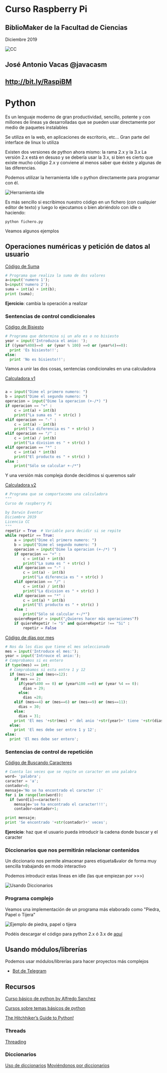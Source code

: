 # Curso Raspberry Pi

## BiblioMaker de la Facultad de Ciencias

Diciembre 2019

![CC](./images/Licencia_CC.png)

## José Antonio Vacas  @javacasm

## http://bit.ly/RaspiBM

# Python


Es un lenguaje moderno de gran productividad, sencillo, potente y con millones de líneas ya desarrolladas que se pueden usar directamente por medio de paquetes instalables

Se utiliza en la web, en aplicaciones de escritorio, etc... Gran parte del interface de linux lo utiliza

Existen dos versiones de python ahora mismo: la rama 2.x y la 3.x La versión 2.x está en desuso y se debería usar la 3.x, si bien es cierto que existe mucho código 2.x y conviene al menos saber que éxiste y algunas de las diferencias.

Podemos utilizar la herramienta Idle o python directamente para programar con él.

![Herramienta idle](./images/idle.png)

Es más sencillo si escribimos nuestro código en un fichero (con cualquier editor de texto) y luego lo ejecutamos o bien abriéndolo con idle o haciendo:

    python fichero.py


Veamos algunos ejemplos

## Operaciones numéricas y petición de datos al usuario

[Código de Suma](./codigo/suma.py)

```python
# Programa que realiza la suma de dos valores
a=input('numero 1');
b=input('numero 2');
suma = int(a) + int(b);
print (suma);
```

**Ejercicio**: cambia la operación a realizar

### Sentencias de control condicionales

[Código de Bisiesto](./codigo/bisiesto.py)

```python
# Programa que determina si un año es o no bisiesto
year = input('Introduzca el anio: ');
if ((year%400)==0  or (year % 100) ==0 or (year%4)==0):
  print 'Es bisiesto!!';
else:
  print 'No es bisiesto!!';
```

Vamos a unir las dos cosas, sentencias condicionales en una calculadora

[Calculadora v1](../codigo/python/calculadora.py)

```python

a = input("Dime el primero numero: ")
b = input("Dime el segundo numero: ")
operacion = input("Dime la operacion (+-/*) ")
if operacion == "+" :
    c = int(a) + int(b)
    print("La suma es " + str(c) )
elif operacion == "-" :
    c = int(a) - int(b)
    print("La diferencia es " + str(c) )
elif operacion == "/" :
    c = int(a) / int(b)
    print("La division es " + str(c) )
elif operacion == "*" :
    c = int(a) * int(b)
    print("El producto es " + str(c) )
else :
    print("Sólo se calcular +-/*")

```
Y una versión más compleja donde decidimos si queremos salir

[Calculadora v2](../codigo/python/calculadorav2.py)

```python
# Programa que se comportacomo una calculadora
"""
Curso de raspberry Pi

by Darwin Eventur
Diciembre 2019
Licencia CC
"""
repetir = True  # Variable para decidir si se repite
while repetir == True:
    a = input("Dime el primero numero: ")
    b = input("Dime el segundo numero: ")
    operacion = input("Dime la operacion (+-/*) ")
    if operacion == "+" :
        c = int(a) + int(b)
        print("La suma es " + str(c) )
    elif operacion == "-" :
        c = int(a) - int(b)
        print("La diferencia es " + str(c) )
    elif operacion == "/" :
        c = int(a) / int(b)
        print("La division es " + str(c) )
    elif operacion == "*" :
        c = int(a) * int(b)
        print("El producto es " + str(c) )
    else :
        print("Sólo sé calcular +-/*")
    quiereRepetir = input("¿Quieres hacer más operaciones"?)
    if quiereRepetir != "S" and quiereRepetir !== "Si" :
        repetir = False
```


[Código de días por mes](./codigo/diasMes.py)

```python
# Nos da los dias que tiene el mes seleccionado
mes = input('Introduce el mes:');
year = input('Introuce el anio:');
# Comprobamos si es entero
if type(mes) == int:
  # Comprobamos si esta entre 1 y 12
  if (mes>=1) and (mes<=12):
    if mes == 2:
      if(year%400 == 0) or (year%100 ==0) or (year %4 == 0):
        dias = 29;
      else:
        dias =28;
    elif (mes==4) or (mes==6) or (mes==9) or (mes==11):
      dias = 30;
    else:
      dias = 31;
    print 'El mes '+str(mes) +' del anio '+str(year)+' tiene '+str(dias)+ ' dias';
  else:
    print 'El mes debe ser entre 1 y 12';
else:
  print 'El mes debe ser entero';
```

### Sentencias de control de repetición

[Código de Buscando Caracteres](./codigo/buscaCaracter.py)

```python
# Cuenta las veces que se repite un caracter en una palabra
word= 'palabra';
caracter = 'a';
contador=0;
mensaje='No se ha encontrado el caracter :('
for i in range(len(word)):
  if (word[i]==caracter):
    mensaje='se ha encontrado el caracter!!!';
    contador=contador+1;

print mensaje;
print 'Se encontrado '+str(contador)+' veces';
```

**Ejercicio**: haz que el usuario pueda introducir la cadena donde buscar y el caracter

### Diccionarios que nos permitirán relacionar contenidos

Un diccionario nos permite almacenar pares etiqueta&valor de forma muy sencilla trabajando en modo interactivo

Podemos introducir estas líneas en idle (las que empiezan por >>>)

![Usando Diccionarios](./images/diccionarios.png)


### Programa complejo

Veamos una implementación de un programa más elaborado como "Piedra, Papel o Tijera"

![Ejemplo de piedra, papel o tijera](./images/PPT.png)

Podéis descargar el código para python 2.x ó 3.x de [aquí](https://www.lawebdelprogramador.com/codigo/Python/3748-Juego-de-piedra-papel-o-tijera.html)

## Usando módulos/librerías

Podemos usar módulos/librerías para hacer proyectos más complejos

* [Bot de Telegram](./BotTelegram.md)

## Recursos

[Curso básico de python by Alfredo Sanchez](https://www.educoteca.com/curso_python.html)

[Cursos sobre temas básicos de python](https://www.aprendeprogramando.es/cursos-online/python)

[The Hitchhiker’s Guide to Python!](https://docs.python-guide.org/)

### Threads

[Threading](https://realpython.com/courses/threading-python/)

### Diccionarios

[Uso de diccionarios](https://realpython.com/python-dicts/)
[Moviéndonos por diccionarios](https://realpython.com/iterate-through-dictionary-python/)
